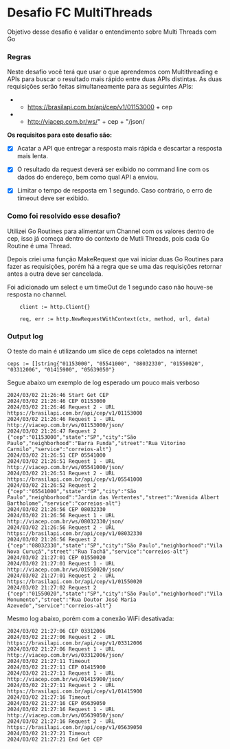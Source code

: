 # Desafio FC MultiThreads

Objetivo desse desafio é validar o entendimento sobre Multi Threads com Go


### Regras

Neste desafio você terá que usar o que aprendemos com Multithreading e APIs para buscar o resultado mais rápido entre duas APIs distintas.
As duas requisições serão feitas simultaneamente para as seguintes APIs:
- - https://brasilapi.com.br/api/cep/v1/01153000 + cep
- - http://viacep.com.br/ws/" + cep + "/json/


**Os requisitos para este desafio são:**

- [X] Acatar a API que entregar a resposta mais rápida e descartar a resposta mais lenta.
- [X] O resultado da request deverá ser exibido no command line com os dados do endereço, bem como qual API a enviou.
- [X] Limitar o tempo de resposta em 1 segundo. Caso contrário, o erro de timeout deve ser exibido.


### Como foi resolvido esse desafio?

Utilizei Go Routines para alimentar um Channel com os valores dentro de cep,
isso já começa dentro do contexto de Mutli Threads, pois cada Go Routine é uma Thread.

Depois criei uma função MakeRequest que vai iniciar duas Go Routines para fazer as requisições, porém há a regra que 
se uma das requisições retornar antes a outra deve ser cancelada.

Foi adicionado um select e um timeOut de 1 segundo caso não houve-se resposta no channel.

```
	client := http.Client{}

	req, err := http.NewRequestWithContext(ctx, method, url, data)
```




### Output log

O teste do main é utilizando um slice de ceps coletados na internet

    ceps := []string{"01153000", "05541000", "08032330", "01550020", "03312006", "01415900", "05639050"}

Segue abaixo um exemplo de log esperado um pouco mais verboso

```
2024/03/02 21:26:46 Start Get CEP
2024/03/02 21:26:46 CEP 01153000
2024/03/02 21:26:46 Request 2 - URL https://brasilapi.com.br/api/cep/v1/01153000
2024/03/02 21:26:46 Request 1 - URL http://viacep.com.br/ws/01153000/json/
2024/03/02 21:26:47 Request 2 {"cep":"01153000","state":"SP","city":"São Paulo","neighborhood":"Barra Funda","street":"Rua Vitorino Carmilo","service":"correios-alt"}
2024/03/02 21:26:51 CEP 05541000
2024/03/02 21:26:51 Request 1 - URL http://viacep.com.br/ws/05541000/json/
2024/03/02 21:26:51 Request 2 - URL https://brasilapi.com.br/api/cep/v1/05541000
2024/03/02 21:26:52 Request 2 {"cep":"05541000","state":"SP","city":"São Paulo","neighborhood":"Jardim das Vertentes","street":"Avenida Albert Bartholome","service":"correios-alt"}
2024/03/02 21:26:56 CEP 08032330
2024/03/02 21:26:56 Request 1 - URL http://viacep.com.br/ws/08032330/json/
2024/03/02 21:26:56 Request 2 - URL https://brasilapi.com.br/api/cep/v1/08032330
2024/03/02 21:26:56 Request 2 {"cep":"08032330","state":"SP","city":"São Paulo","neighborhood":"Vila Nova Curuçá","street":"Rua Tachã","service":"correios-alt"}
2024/03/02 21:27:01 CEP 01550020
2024/03/02 21:27:01 Request 1 - URL http://viacep.com.br/ws/01550020/json/
2024/03/02 21:27:01 Request 2 - URL https://brasilapi.com.br/api/cep/v1/01550020
2024/03/02 21:27:02 Request 2 {"cep":"01550020","state":"SP","city":"São Paulo","neighborhood":"Vila Monumento","street":"Rua Doutor José Maria Azevedo","service":"correios-alt"}
```

Mesmo log abaixo, porém com a conexão WiFi desativada:
```
2024/03/02 21:27:06 CEP 03312006
2024/03/02 21:27:06 Request 2 - URL https://brasilapi.com.br/api/cep/v1/03312006
2024/03/02 21:27:06 Request 1 - URL http://viacep.com.br/ws/03312006/json/
2024/03/02 21:27:11 Timeout
2024/03/02 21:27:11 CEP 01415900
2024/03/02 21:27:11 Request 1 - URL http://viacep.com.br/ws/01415900/json/
2024/03/02 21:27:11 Request 2 - URL https://brasilapi.com.br/api/cep/v1/01415900
2024/03/02 21:27:16 Timeout
2024/03/02 21:27:16 CEP 05639050
2024/03/02 21:27:16 Request 1 - URL http://viacep.com.br/ws/05639050/json/
2024/03/02 21:27:16 Request 2 - URL https://brasilapi.com.br/api/cep/v1/05639050
2024/03/02 21:27:21 Timeout
2024/03/02 21:27:21 End Get CEP



```

